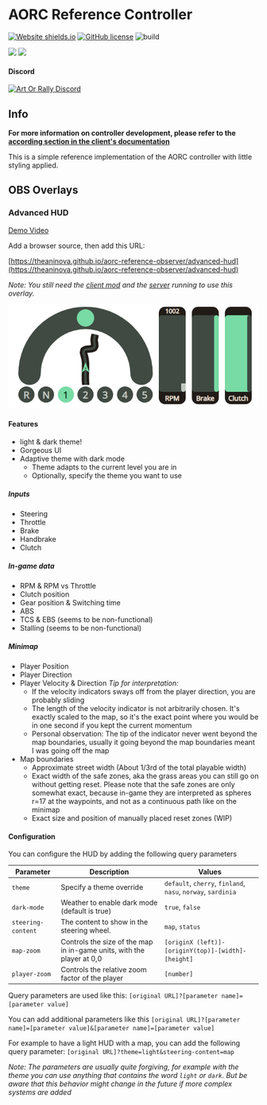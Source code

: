 # AORC Reference Controller

[![Website shields.io](https://img.shields.io/website-up-down-green-red/https/theaninova.github.io/aorc-reference-observer/.svg)](https://theaninova.github.io/aorc-reference-observer/)
[![GitHub license](https://img.shields.io/github/license/theaninova/aorc-reference-observer.svg)](https://github.com/wulkanat/aorc-server/blob/master/LICENSE)
![build](https://github.com/theaninova/aorc-reference-observer/actions/workflows/main.yml/badge.svg)

[![](https://img.shields.io/badge/Server-GitHub-23292F)](https://github.com/Theaninova/aorc-server)
[![](https://img.shields.io/badge/AOR%20Client%20Mod-GitHub-23292F)](https://github.com/Theaninova/aorc-client)

#### Discord

[![Art Or Rally Discord](https://badgen.net/discord/members/Sx3e7qGTh9)](https://discord.gg/Sx3e7qGTh9)

## Info

**For more information on controller development, please refer to
the [according section in the client's documentation](https://github.com/Theaninova/aorc-client#controller-development)**

This is a simple reference implementation of the AORC controller with little styling applied.

## OBS Overlays

### Advanced HUD

[Demo Video](https://www.youtube.com/watch?v=_Nj0vCCIEK0)

Add a browser source, then add this URL:

[https://theaninova.github.io/aorc-reference-observer/advanced-hud](https://theaninova.github.io/aorc-reference-observer/advanced-hud)

*Note: You still need the [client mod](https://github.com/Theaninova/aorc-server) and the
[server](https://github.com/Theaninova/aorc-server) running to use this overlay.*

![](about-images/hud-map-green.png)

#### Features

* light & dark theme!
* Gorgeous UI
* Adaptive theme with dark mode
  * Theme adapts to the current level you are in
  * Optionally, specify the theme you want to use

##### Inputs

* Steering
* Throttle
* Brake
* Handbrake
* Clutch

##### In-game data

* RPM & RPM vs Throttle
* Clutch position
* Gear position & Switching time
* ABS
* TCS & EBS (seems to be non-functional)
* Stalling (seems to be non-functional)

##### Minimap

* Player Position
* Player Direction
* Player Velocity & Direction *Tip for interpretation:*
  * If the velocity indicators sways off from the player direction, you are probably
    sliding
  * The length of the velocity indicator is not arbitrarily chosen. It's exactly scaled
    to the map, so it's the exact point where you would be in one second if you kept
    the current momentum
  * Personal observation: The tip of the indicator never went beyond the map boundaries,
    usually it going beyond the map boundaries meant I was going off the map
* Map boundaries
  * Approximate street width (About 1/3rd of the total playable width)
  * Exact width of the safe zones, aka the grass areas you can still go on without
    getting reset. Please note that the safe zones are only somewhat exact, because
    in-game they are interpreted as spheres r=17 at the waypoints, and not as a continuous
    path like on the minimap
  * Exact size and position of manually placed reset zones (WIP)

#### Configuration

You can configure the HUD by adding the following query parameters

| Parameter          | Description                                                           | Values                                                       |
|--------------------|-----------------------------------------------------------------------|--------------------------------------------------------------|
| `theme`            | Specify a theme override                                              | `default`, `cherry`, `finland`, `nasu`, `norway`, `sardinia` |
| `dark-mode`        | Weather to enable dark mode (default is true)                         | `true`, `false`                                              |
| `steering-content` | The content to show in the steering wheel.                            | `map`, `status`                                              |
| `map-zoom`         | Controls the size of the map in in-game units, with the player at 0,0 | `[originX (left)]-[originY(top)]-[width]-[height]`           |
| `player-zoom`      | Controls the relative zoom factor of the player                       | `[number]`                                                   |



Query parameters are used like this:
`[original URL]?[parameter name]=[parameter value]`

You can add additional parameters like this
`[original URL]?[parameter name]=[parameter value]&[parameter name]=[parameter value]`

For example to have a light HUD with a map, you can add the following query parameter:
`[original URL]?theme=light&steering-content=map`

*Note: The parameters are usually quite forgiving, for example with the theme you can
use anything that contains the word `light` or `dark`. But be aware that this behavior
might change in the future if more complex systems are added*
